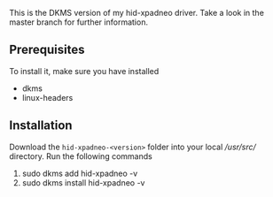 This is the DKMS version of my hid-xpadneo driver. Take a look in the master branch for further information.

## Prerequisites
To install it, make sure you have installed
* dkms
* linux-headers

## Installation
Download the `hid-xpadneo-<version>` folder into your local _/usr/src/_ directory.
Run the following commands

1. sudo dkms add hid-xpadneo -v <version>
2. sudo dkms install hid-xpadneo -v <version>
